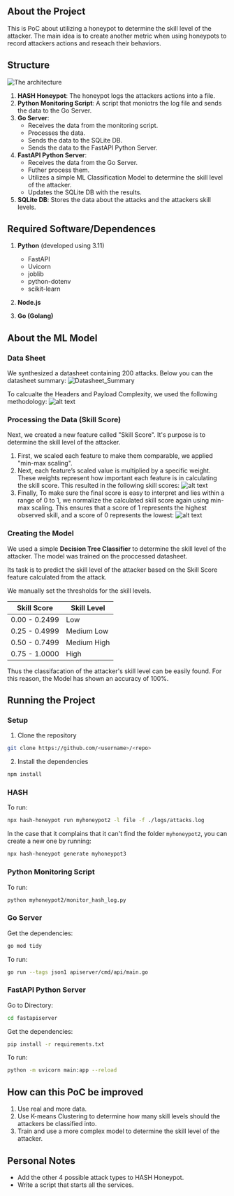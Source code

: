 ## About the Project

This is PoC about utilizing a honeypot to determine the skill level of the attacker. The main idea is to create another metric when using honeypots to record attackers actions and reseach their behaviors.

## Structure

![The architecture](imgs/arch.png)

1. **HASH Honeypot**: The honeypot logs the attackers actions into a file.
2. **Python Monitoring Script**: A script that moniotrs the log file and sends the data to the Go Server.
3. **Go Server**:
   - Receives the data from the monitoring script.
   - Processes the data.
   - Sends the data to the SQLite DB.
   - Sends the data to the FastAPI Python Server.
4. **FastAPI Python Server**:
   - Receives the data from the Go Server.
   - Futher process them.
   - Utilizes a simple ML Classification Model to determine the skill level of the attacker.
   - Updates the SQLite DB with the results.
5. **SQLite DB**: Stores the data about the attacks and the attackers skill levels.

## Required Software/Dependences

1. **Python** (developed using 3.11)
   
   - FastAPI
   - Uvicorn 
   - joblib
   - python-dotenv
   - scikit-learn

2. **Node.js**
3. **Go (Golang)**

## About the ML Model

### Data Sheet

We synthesized a datasheet containing 200 attacks. Below you can the datasheet summary:
![Datasheet_Summary](Datasheet_Summary.png)

To calcualte the Headers and Payload Complexity, we used the following methodology:
![alt text](Header_and_Payload_Complexity-1.png)

### Processing the Data (Skill Score)

Next, we created a new feature called "Skill Score". It's purpose is to determine the skill level of the attacker.

1. First, we scaled each feature to make them comparable, we applied "min-max scaling".
2. Next, each feature’s scaled value is multiplied by a specific weight. These weights represent how important each feature is in calculating the skill score. This resulted in the following skill scores:
   ![alt text](<Distribution of Skill Scores.png>)
3. Finally, To make sure the final score is easy to interpret and lies within a range of 0 to 1, we normalize the calculated skill score again using min-max scaling. This ensures that a score of 1 represents the highest observed skill, and a score of 0 represents the lowest:
   ![alt text](<Distribution of Normalized Skill Scores with KDE.png>)

### Creating the Model

We used a simple **Decision Tree Classifier** to determine the skill level of the attacker. The model was trained on the proccessed datasheet.

Its task is to predict the skill level of the attacker based on the Skill Score feature calculated from the attack.

We manually set the thresholds for the skill levels.

| Skill Score   | Skill Level |
| ------------- | ----------- |
| 0.00 - 0.2499 | Low         |
| 0.25 - 0.4999 | Medium Low  |
| 0.50 - 0.7499 | Medium High |
| 0.75 - 1.0000 | High        |

Thus the classifacation of the attacker's skill level can be easily found. For this reason, the Model has shown an accuracy of 100%.

## Running the Project

### Setup

1. Clone the repository

```bash
git clone https://github.com/<username>/<repo>
```

2. Install the dependencies

```bash
npm install
```

### HASH

To run:

```bash
npx hash-honeypot run myhoneypot2 -l file -f ./logs/attacks.log
```

In the case that it complains that it can't find the folder `myhoneypot2`, you can create a new one by running:

```bash
npx hash-honeypot generate myhoneypot3
```

### Python Monitoring Script

To run:

```bash
python myhoneypot2/monitor_hash_log.py
```

### Go Server

Get the dependencies:

```bash
go mod tidy
```

To run:

```bash
go run --tags json1 apiserver/cmd/api/main.go
```

### FastAPI Python Server

Go to Directory:

```bash
cd fastapiserver
```

Get the dependencies:

```bash
pip install -r requirements.txt
```

To run:

```bash
python -m uvicorn main:app --reload
```

## How can this PoC be improved

1. Use real and more data.
2. Use K-means Clustering to determine how many skill levels should the attackers be classified into.
3. Train and use a more complex model to determine the skill level of the attacker.

## Personal Notes

- Add the other 4 possible attack types to HASH Honeypot.
- Write a script that starts all the services.
